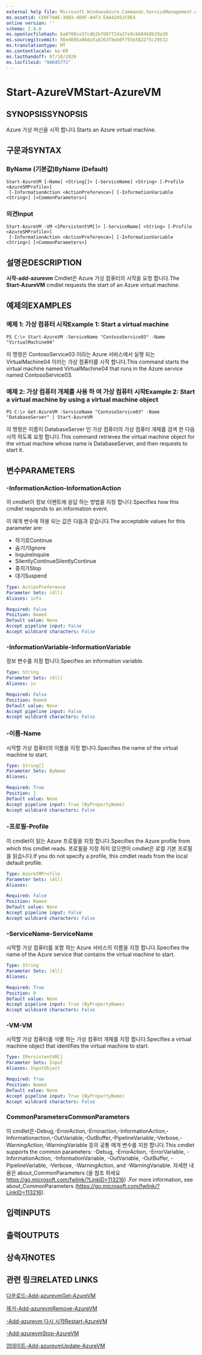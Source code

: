 ```yaml
---
external help file: Microsoft.WindowsAzure.Commands.ServiceManagement.dll-Help.xml
ms.assetid: C60F78AE-3803-4D9F-A4F3-EAA42052C0E4
online version: ''
schema: 2.0.0
ms.openlocfilehash: 6a0708ca37cdb2b700772da2fe9cb684b8b29a30
ms.sourcegitcommit: 56ed085a868afa8263f8eb0f755b5822f5c29532
ms.translationtype: MT
ms.contentlocale: ko-KR
ms.lasthandoff: 07/18/2020
ms.locfileid: "94045771"
---
```

# <span data-ttu-id="d3380-101">Start-AzureVM</span><span class="sxs-lookup"><span data-stu-id="d3380-101">Start-AzureVM</span></span>

## <span data-ttu-id="d3380-102">SYNOPSIS</span><span class="sxs-lookup"><span data-stu-id="d3380-102">SYNOPSIS</span></span>
<span data-ttu-id="d3380-103">Azure 가상 머신을 시작 합니다.</span><span class="sxs-lookup"><span data-stu-id="d3380-103">Starts an Azure virtual machine.</span></span>

## <span data-ttu-id="d3380-104">구문과</span><span class="sxs-lookup"><span data-stu-id="d3380-104">SYNTAX</span></span>

### <span data-ttu-id="d3380-105">ByName (기본값)</span><span class="sxs-lookup"><span data-stu-id="d3380-105">ByName (Default)</span></span>
```
Start-AzureVM [-Name] <String[]> [-ServiceName] <String> [-Profile <AzureSMProfile>]
 [-InformationAction <ActionPreference>] [-InformationVariable <String>] [<CommonParameters>]
```

### <span data-ttu-id="d3380-106">의견</span><span class="sxs-lookup"><span data-stu-id="d3380-106">Input</span></span>
```
Start-AzureVM -VM <IPersistentVM[]> [-ServiceName] <String> [-Profile <AzureSMProfile>]
 [-InformationAction <ActionPreference>] [-InformationVariable <String>] [<CommonParameters>]
```

## <span data-ttu-id="d3380-107">설명은</span><span class="sxs-lookup"><span data-stu-id="d3380-107">DESCRIPTION</span></span>
<span data-ttu-id="d3380-108">**시작-add-azurevm** Cmdlet은 Azure 가상 컴퓨터의 시작을 요청 합니다.</span><span class="sxs-lookup"><span data-stu-id="d3380-108">The **Start-AzureVM** cmdlet requests the start of an Azure virtual machine.</span></span>

## <span data-ttu-id="d3380-109">예제의</span><span class="sxs-lookup"><span data-stu-id="d3380-109">EXAMPLES</span></span>

### <span data-ttu-id="d3380-110">예제 1: 가상 컴퓨터 시작</span><span class="sxs-lookup"><span data-stu-id="d3380-110">Example 1: Start a virtual machine</span></span>
```
PS C:\> Start-AzureVM -ServiceName "ContosoService03" -Name "VirtualMachine04"
```

<span data-ttu-id="d3380-111">이 명령은 ContosoService03 이라는 Azure 서비스에서 실행 되는 VirtualMachine04 이라는 가상 컴퓨터를 시작 합니다.</span><span class="sxs-lookup"><span data-stu-id="d3380-111">This command starts the virtual machine named VirtualMachine04 that runs in the Azure service named ContosoService03.</span></span>

### <span data-ttu-id="d3380-112">예제 2: 가상 컴퓨터 개체를 사용 하 여 가상 컴퓨터 시작</span><span class="sxs-lookup"><span data-stu-id="d3380-112">Example 2: Start a virtual machine by using a virtual machine object</span></span>
```
PS C:\> Get-AzureVM -ServiceName "ContosoService03" -Name "DatabaseServer" | Start-AzureVM
```

<span data-ttu-id="d3380-113">이 명령은 이름이 DatabaseServer 인 가상 컴퓨터의 가상 컴퓨터 개체를 검색 한 다음 시작 하도록 요청 합니다.</span><span class="sxs-lookup"><span data-stu-id="d3380-113">This command retrieves the virtual machine object for the virtual machine whose name is DatabaseServer, and then requests to start it.</span></span>

## <span data-ttu-id="d3380-114">변수</span><span class="sxs-lookup"><span data-stu-id="d3380-114">PARAMETERS</span></span>

### <span data-ttu-id="d3380-115">-InformationAction</span><span class="sxs-lookup"><span data-stu-id="d3380-115">-InformationAction</span></span>
<span data-ttu-id="d3380-116">이 cmdlet이 정보 이벤트에 응답 하는 방법을 지정 합니다.</span><span class="sxs-lookup"><span data-stu-id="d3380-116">Specifies how this cmdlet responds to an information event.</span></span>

<span data-ttu-id="d3380-117">이 매개 변수에 허용 되는 값은 다음과 같습니다.</span><span class="sxs-lookup"><span data-stu-id="d3380-117">The acceptable values for this parameter are:</span></span>

- <span data-ttu-id="d3380-118">하기로</span><span class="sxs-lookup"><span data-stu-id="d3380-118">Continue</span></span>
- <span data-ttu-id="d3380-119">숨기기</span><span class="sxs-lookup"><span data-stu-id="d3380-119">Ignore</span></span>
- <span data-ttu-id="d3380-120">Inquire</span><span class="sxs-lookup"><span data-stu-id="d3380-120">Inquire</span></span>
- <span data-ttu-id="d3380-121">SilentlyContinue</span><span class="sxs-lookup"><span data-stu-id="d3380-121">SilentlyContinue</span></span>
- <span data-ttu-id="d3380-122">중지가</span><span class="sxs-lookup"><span data-stu-id="d3380-122">Stop</span></span>
- <span data-ttu-id="d3380-123">대기</span><span class="sxs-lookup"><span data-stu-id="d3380-123">Suspend</span></span>

```yaml
Type: ActionPreference
Parameter Sets: (All)
Aliases: infa

Required: False
Position: Named
Default value: None
Accept pipeline input: False
Accept wildcard characters: False
```

### <span data-ttu-id="d3380-124">-InformationVariable</span><span class="sxs-lookup"><span data-stu-id="d3380-124">-InformationVariable</span></span>
<span data-ttu-id="d3380-125">정보 변수를 지정 합니다.</span><span class="sxs-lookup"><span data-stu-id="d3380-125">Specifies an information variable.</span></span>

```yaml
Type: String
Parameter Sets: (All)
Aliases: iv

Required: False
Position: Named
Default value: None
Accept pipeline input: False
Accept wildcard characters: False
```

### <span data-ttu-id="d3380-126">-이름</span><span class="sxs-lookup"><span data-stu-id="d3380-126">-Name</span></span>
<span data-ttu-id="d3380-127">시작할 가상 컴퓨터의 이름을 지정 합니다.</span><span class="sxs-lookup"><span data-stu-id="d3380-127">Specifies the name of the virtual machine to start.</span></span>

```yaml
Type: String[]
Parameter Sets: ByName
Aliases: 

Required: True
Position: 1
Default value: None
Accept pipeline input: True (ByPropertyName)
Accept wildcard characters: False
```

### <span data-ttu-id="d3380-128">-프로필</span><span class="sxs-lookup"><span data-stu-id="d3380-128">-Profile</span></span>
<span data-ttu-id="d3380-129">이 cmdlet이 읽는 Azure 프로필을 지정 합니다.</span><span class="sxs-lookup"><span data-stu-id="d3380-129">Specifies the Azure profile from which this cmdlet reads.</span></span>
<span data-ttu-id="d3380-130">프로필을 지정 하지 않으면이 cmdlet은 로컬 기본 프로필을 읽습니다.</span><span class="sxs-lookup"><span data-stu-id="d3380-130">If you do not specify a profile, this cmdlet reads from the local default profile.</span></span>

```yaml
Type: AzureSMProfile
Parameter Sets: (All)
Aliases: 

Required: False
Position: Named
Default value: None
Accept pipeline input: False
Accept wildcard characters: False
```

### <span data-ttu-id="d3380-131">-ServiceName</span><span class="sxs-lookup"><span data-stu-id="d3380-131">-ServiceName</span></span>
<span data-ttu-id="d3380-132">시작할 가상 컴퓨터를 포함 하는 Azure 서비스의 이름을 지정 합니다.</span><span class="sxs-lookup"><span data-stu-id="d3380-132">Specifies the name of the Azure service that contains the virtual machine to start.</span></span>

```yaml
Type: String
Parameter Sets: (All)
Aliases: 

Required: True
Position: 0
Default value: None
Accept pipeline input: True (ByPropertyName)
Accept wildcard characters: False
```

### <span data-ttu-id="d3380-133">-VM</span><span class="sxs-lookup"><span data-stu-id="d3380-133">-VM</span></span>
<span data-ttu-id="d3380-134">시작할 가상 컴퓨터를 식별 하는 가상 컴퓨터 개체를 지정 합니다.</span><span class="sxs-lookup"><span data-stu-id="d3380-134">Specifies a virtual machine object that identifies the virtual machine to start.</span></span>

```yaml
Type: IPersistentVM[]
Parameter Sets: Input
Aliases: InputObject

Required: True
Position: Named
Default value: None
Accept pipeline input: True (ByPropertyName)
Accept wildcard characters: False
```

### <span data-ttu-id="d3380-135">CommonParameters</span><span class="sxs-lookup"><span data-stu-id="d3380-135">CommonParameters</span></span>
<span data-ttu-id="d3380-136">이 cmdlet은-Debug,-ErrorAction,-Erroraction,-InformationAction,-Informationaction,-OutVariable,-OutBuffer,-PipelineVariable,-Verbose,-WarningAction,-WarningVariable 등의 공통 매개 변수를 지원 합니다.</span><span class="sxs-lookup"><span data-stu-id="d3380-136">This cmdlet supports the common parameters: -Debug, -ErrorAction, -ErrorVariable, -InformationAction, -InformationVariable, -OutVariable, -OutBuffer, -PipelineVariable, -Verbose, -WarningAction, and -WarningVariable.</span></span> <span data-ttu-id="d3380-137">자세한 내용은 about_CommonParameters (을 참조 하세요 https://go.microsoft.com/fwlink/?LinkID=113216) .</span><span class="sxs-lookup"><span data-stu-id="d3380-137">For more information, see about_CommonParameters (https://go.microsoft.com/fwlink/?LinkID=113216).</span></span>

## <span data-ttu-id="d3380-138">입력</span><span class="sxs-lookup"><span data-stu-id="d3380-138">INPUTS</span></span>

## <span data-ttu-id="d3380-139">출력</span><span class="sxs-lookup"><span data-stu-id="d3380-139">OUTPUTS</span></span>

## <span data-ttu-id="d3380-140">상속자</span><span class="sxs-lookup"><span data-stu-id="d3380-140">NOTES</span></span>

## <span data-ttu-id="d3380-141">관련 링크</span><span class="sxs-lookup"><span data-stu-id="d3380-141">RELATED LINKS</span></span>

[<span data-ttu-id="d3380-142">다운로드-Add-azurevm</span><span class="sxs-lookup"><span data-stu-id="d3380-142">Get-AzureVM</span></span>](./Get-AzureVM.md)

[<span data-ttu-id="d3380-143">제거-Add-azurevm</span><span class="sxs-lookup"><span data-stu-id="d3380-143">Remove-AzureVM</span></span>](./Remove-AzureVM.md)

[<span data-ttu-id="d3380-144">-Add-azurevm 다시 시작</span><span class="sxs-lookup"><span data-stu-id="d3380-144">Restart-AzureVM</span></span>](./Restart-AzureVM.md)

[<span data-ttu-id="d3380-145">-Add-azurevm</span><span class="sxs-lookup"><span data-stu-id="d3380-145">Stop-AzureVM</span></span>](./Stop-AzureVM.md)

[<span data-ttu-id="d3380-146">업데이트-Add-azurevm</span><span class="sxs-lookup"><span data-stu-id="d3380-146">Update-AzureVM</span></span>](./Update-AzureVM.md)


